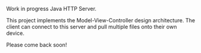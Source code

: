 Work in progress Java HTTP Server.

This project implements the Model-View-Controller design architecture.
The client can connect to this server and pull multiple files onto their own device.

Please come back soon!
